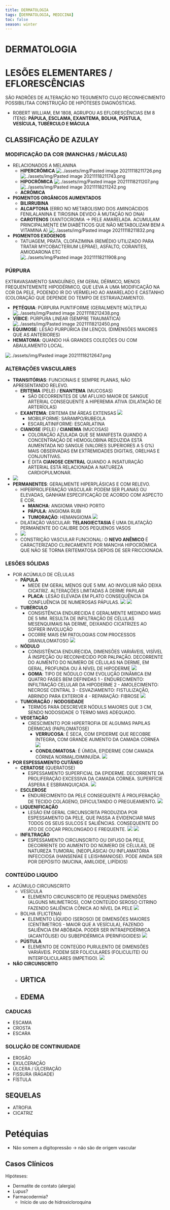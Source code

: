 ```yaml
---
title: DERMATOLOGIA
tags: [DERMATOLOGIA, MEDICINA]
toc: false
season: winter
---
```


# DERMATOLOGIA

# LESÕES ELEMENTARES / EFLORESCÊNCIAS
SÃO PADRÕES DE ALTERAÇÃO NO TEGUMENTO CUJO RECONHECIMENTO POSSIBILITAA CONSTRUÇÃO DE HIPÓTESES DIAGNÓSTICAS.
- ROBERT WILLIAM, EM 1808, AGRUPOU AS EFLORESCÊNCIAS EM 8 ITENS: **PÁPULA, ESCLAMA, EXANTEMA, BOLHA, PÚSTULA, VESÍCULA, TUBÉRCULO E MÁCULA**

## CLASSIFICAÇÃO DE AZULAY
### MODIFICAÇÃO DA COR (MANCHAS / MÁCULAS)
- RELACIONADOS A MELANINA
	- **HIPERCRÔMICA**
	![../assets/img/Pasted image 20211118211726.png](../assets/img/Pasted%20image%2020211118211726.png)
	![../assets/img/Pasted image 20211118211743.png](../assets/img/Pasted%20image%2020211118211743.png)
	- **HIPOCRÔMICA**
	![../assets/img/Pasted image 20211118211207.png](../assets/img/Pasted%20image%2020211118211207.png)
	![../assets/img/Pasted image 20211118211242.png](../assets/img/Pasted%20image%2020211118211242.png)
	- **ACRÔMICA**
- **PIGMENTOS ORGÂNICOS AUMENTADOS**
	- **BILIRRUBINA**
	- **ALCAPTONA** (ERRO NO METABOLISMO DOS AMINOÁCIDOS FENILALANINA E TIROSINA DEVIDO À MUTAÇÃO NO DNA)
	- **CAROTENOS** (XANTOCROMIA -> PELE AMARELADA. ACUMULAM PRINCIPALMENTE EM DIABÉTICOS QUE NÃO METABOLIZAM BEM A VITAMINA A)
	![../assets/img/Pasted image 20211118211832.png](../assets/img/Pasted%20image%2020211118211832.png)
- **PIGMENTOS EXÓGENOS**
	- TATUAGEM, PRATA, CLOFAZIMINA (REMÉDIO UTILIZADO PARA TRATAR MYCOBACTERIUM LEPRAE), ASFALTO, CORANTES, AMIODARONA ETC
	![../assets/img/Pasted image 20211118211908.png](../assets/img/Pasted%20image%2020211118211908.png)

### PÚRPURA
EXTRAVASAMENTO SANGUÍNEO, EM GERAL DÉRMICO, MENOS FREQUENTEMENTE HIPODÉRMICO, QUE LEVA A UMA MODIFICAÇÃO NA COR DA PELE, PODENDO IR DO VERMELHO AO AMARELADO E CASTANHO (COLORAÇÃO QUE DEPENDE DO TEMPO DE ESTRAVAZAMENTO).

- **PETÉQUIA**: PÚRPURA PUNTIFORME (GERALMENTE MÚLTIPLA)
![../assets/img/Pasted image 20211118212438.png](../assets/img/Pasted%20image%2020211118212438.png)
- **VÍBICE**: PÚRPURA LINEAR (SEMPRE TRAUMÁTICA)
![../assets/img/Pasted image 20211118212450.png](../assets/img/Pasted%20image%2020211118212450.png)
- **EQUIMOSE**: LESÃO PURPÚRICA EM LENÇOL (DIMENSÕES MAIORES QUE AS ANTERIORES)
- **HEMATOMA**: QUANDO HÁ GRANDES COLEÇÕES OU COM ABAULAMENTO LOCAL.

![../assets/img/Pasted image 20211118212647.png](../assets/img/Pasted%20image%2020211118212647.png)

### ALTERAÇÕES VASCULARES
- **TRANSITÓRIAS**: FUNCIONAIS E SEMPRE PLANAS, NÃO APRESENTANDO RELEVO. 
	- **ERITEMA** (PELE) / **ENANTEMA** (MUCOSAS)
		- SÃO DECORRENTES DE UM AFLUXO MAIOR DE SANGUE ARTERIAL CONSEQUENTE A HIPEREMIA ATIVA (DILATAÇÃO DE ARTERÍOLAS)
	- **EXANTEMA**: ERITEMA EM ÁREAS EXTENSAS
	![](../assets/img/Pasted%20image%2020211118214911.png)
		- MOBILIFORME: SARAMPO/RUBEOLA
		- ESCARLATINIFORME: ESCARLATINA
	- **CIANOSE** (PELE) / **CIANEMA** (MUCOSAS)
		- COLORAÇÃO AZULADA QUE SE MANIFESTA QUANDO A CONCENTRAÇÃO DE HEMOGLOBINA REDUZIDA ESTÁ AUMENTADA NO SANGUE (VALORES SUPERIORES A 5 G%) MAIS OBSERVADAS EM EXTREMIDADES DIGITAIS, ORELHAS E CONJUNTIVAS.
		- É DITA **CIANOSE CENTRAL** QUANDO A INSATURAÇÃO ARTERIAL ESTÁ RELACIONADA A NATUREZA CARDIOPULMONAR.
- ![](../assets/img/Pasted%20image%2020211118214953.png)
- **PERMANENTES**: GERALMENTE HIPERPLÁSICAS E COM RELEVO.
	- HIPERPROLIFERAÇÃO VASCULAR: PODEM SER PLANAS OU ELEVADAS, GANHAM ESPECIFICAÇÃO DE ACORDO COM ASPECTO E COR.
		- **MANCHA**: ANGIOMA VINHO PORTO
		- **PÁPULA**: ANGIOMA RUBI
		- **TUMORAÇÃO**: HEMANGIOMA
		![](../assets/img/Pasted%20image%2020211118215018.png)
	- DILATAÇÃO VASCULAR: **TELANGIECTASIA** É UMA DILATAÇÃO PERMANENTE DO CALIBRE DOS PEQUENOS VASOS
	- ![](../assets/img/Pasted%20image%2020211118215038.png)
	- CONSTRIÇÃO VASCULAR FUNCIONAL: O **NEVO ANÊMICO** É CARACTERIZADO CLINICAMENTE POR MANCHA HIPOCRÔMICA QUE NÃO SE TORNA ERITEMATOSA DEPOIS DE SER FRICCIONADA.

### LESÕES SÓLIDAS
- POR ACÚMULO DE CÉLULAS
	- **PÁPULA**
		- MEDE EM GERAL MENOS QUE 5 MM. AO INVOLUIR NÃO DEIXA CICATRIZ. ALTERAÇÕES LIMITADAS À DERME PAPILAR
		- **PLACA**: LESÃO ELEVADA EM PLATO CONSEQUÊNCIA DA CONFLUÊNCIA DE NUMEROSAS PÁPULAS.
		![](../assets/img/Pasted%20image%2020211118215904.png)
		![](../assets/img/Pasted%20image%2020211118215933.png)
	- **TUBÉRCULO**
		- CONSISTÊNCIA ENDURECIDA E GERALMENTE MEDINDO MAIS DE 5 MM. RESULTA DE INFILTRAÇÃO DE CÉLULAS MESENQUIMAIS NA DERME, DEIXANDO CICATRIZES AO SOFRER INVOLUÇÃO
		- OCORRE MAIS EM PATOLOGIAS COM PROCESSOS GRANULOMATOSO
		![](../assets/img/Pasted%20image%2020211118220234.png)
	- **NÓDULO**
		- CONSISTÊNCIA ENDURECIDA, DIMENSÕES VARIÁVEIS, VISÍVEL Á INSPEÇÃO OU RECONHECIDO POR PALPAÇÃO. DECORRENTE DO AUMENTO DO NÚMERO DE CÉLULAS NA DERME, EM GERAL, PROFUNDA OU À NÍVEL DE HIPODERME
		![](../assets/img/Pasted%20image%2020211118220250.png)
		- **GOMA**: TIPO DE NÓDULO COM EVOLUÇÃO DINÂMICA EM QUATRO FASES BEM DEFINIDAS
			1 - ENDURECIMENTO: INFILTRAÇÃO CELULAR DA HIPODERME
			2 - AMOLECIMENTO: NECROSE CENTRAL
			3 - ESVAZIAMENTO: FISTULIZAÇÃO, ABRINDO PARA EXTERIOR
			4 - REPARAÇÃO: FIBROSE
			![](../assets/img/Pasted%20image%2020211118220500.png)
	- **TUMORAÇÃO** / **NODOSIDADE**
		- TERMOS PARA DESCREVER NÓDULS MAIORES QUE 3 CM, SENDO NODOSIDADE O TERMO MAIS ADEQUADO.
	- **VEGETAÇÃO**
		- CRESCIMENTO POR HIPERTROFIA DE ALGUMAS PAPILAS DÉRMICAS (PAPILOMATOSE)
			- **VERRUCOSA**: É SECA, COM EPIDERME QUE RECOBRE ÍNTEGRA, COM GRANDE AUMENTO DA CAMADA CÓRNEA
			![](../assets/img/Pasted%20image%2020211118220723.png)
			- **CONDILOMATOSA**: É ÚMIDA, EPIDERME COM CAMADA CÓRNEA NORMAL/DIMINUÍDA.
			![](../assets/img/Pasted%20image%2020211118220734.png)
- **POR ESPESSAMENTO CUTÂNEO**
	- **CERATOSE** (QUERATOSE)
		- ESPESSAMENTO SUPERFICIAL DA EPIDERME. DECORRENTE DA PROLIFERAÇÃO EXCESSIVA DA CAMADA CÓRNEA. SUPERFÍCIE ÁSPERA E ESBRANQUIÇADA.
		![](../assets/img/Pasted%20image%2020211118220843.png)
	- **ESCLEROSE**
		- ENDURECIMENTO DA PELE CONSEQUENTE Á PROLIFERAÇÃO DE TECIDO COLÁGENO, DIFICULTANDO O PREGUEAMENTO.
		![](../assets/img/Pasted%20image%2020211118221025.png)
	- **LIQUENIFICAÇÃO**
		- LESÃO EM GERAL CIRCUNSCRITA PRODUZIDA POR ESPESSAMENTO DA PELE, QUE PASSA A EVIDENCIAR MAIS TODOS OS SEUS SULCOS E SALIÊNCIAS. CONSEQUENTE DO ATO DE COÇAR PROLONGADO E FREQUENTE.
		![](../assets/img/Pasted%20image%2020211118221036.png)
		![](../assets/img/Pasted%20image%2020211118221050.png)
	- **INFILTRAÇÃO**
		- ESPESSAMENTO CIRCUNSCRITO OU DIFUSO DA PELE, DECORRENTE DO AUMENTO DO NÚMERO DE CÉLULAS, DE NATUREZA TUMORAL (NEOPLÁSICA) OU INFLAMATÓRIA INFECCIOSA (HANSENÍAE E LEISHMANIOSE). PODE AINDA SER POR DEPÓSITO (MUCINA, AMILOIDE, LIPÍDIOS)

### CONTEÚDO LIQUIDO
- ACÚMULO CIRCUNSCRITO
	- VESÍCULA
		- ELEMENTO CIRCUNSCRITO DE PEQUENAS DIMENSÕES (ALGUNS MILIMETROS), COM CONTEÚDO SEROSO CITRINO FAZENDO SALIÊNCIA CÔNICA AO NÍVEL DA PELE
		![](../assets/img/Pasted%20image%2020211118221459.png)
	- BOLHA (FLICTENA)
		- ELEMENTO LÍQUIDO (SEROSO) DE DIMENSÕES MAIORES (CENTÍMETROS - MAIOR QUE A VESÍCULA), FAZENDO SALIÊNCIA EM ABÓBADA. PODER SER INTRAEPIDÉRMICA (ACANTÓLISE) OU SUBEPIDÉRMICA (PERNFIGOIDES)
		![](../assets/img/Pasted%20image%2020211118221515.png)
	- **PÚSTULA**
		- ELEMENTO DE CONTEÚDO PURULENTO DE DIMENSÕES VARIÁVEIS. PODEM SER FOLICULARES (FOLICULITE) OU INTERFOLICULARES (IMPETIGO).
		![](../assets/img/Pasted%20image%2020211118221741.png)
- **NÃO CIRCUNSCRITO**
	- **URTICA**
		- 
	- **EDEMA**
		- 

### CADUCAS
- ESCAMA
- CROSTA
- ESCARA

### SOLUÇÃO DE CONTINUIDADE
- EROSÃO
- EXULCERAÇÃO
- ÚLCERA / ÚLCERAÇÃO
- FISSURA (RÁGADE)
- FÍSTULA

## SEQUELAS
- ATROFIA
- CICATRIZ
# Petéquias
- Não somem a digitopressão -> não são de origem vascular

## Casos Clínicos
Hipóteses:
- Dermatite de contato (alergia)
- Lupus?
- Farmacodermia?
	- Início de uso de hidroxicloroquina

